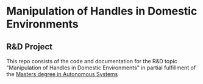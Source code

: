 # Manipulation of Handles in Domestic Environments
## R&D Project

This repo consists of the code and documentation for the R&D topic "Manipulation of Handles in Domestic Environments"
in partial fulfillment of the [Masters degree in Autonomous Systems](https://www.h-brs.de/en/inf/study/master/autonomous-systems)

